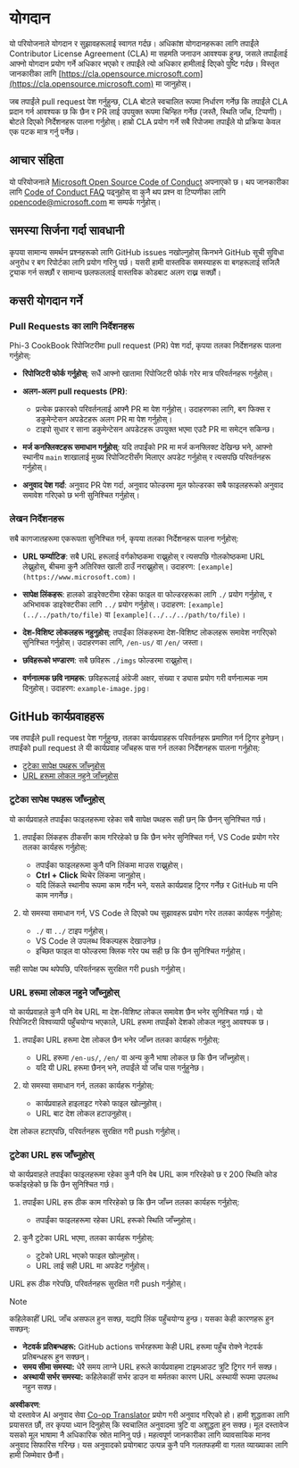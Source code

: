 <!--
CO_OP_TRANSLATOR_METADATA:
{
  "original_hash": "90d0d072cf26ccc1f271a580d3e45d70",
  "translation_date": "2025-07-09T18:15:52+00:00",
  "source_file": "CONTRIBUTING.md",
  "language_code": "ne"
}
-->
# योगदान

यो परियोजनाले योगदान र सुझावहरूलाई स्वागत गर्दछ। अधिकांश योगदानहरूका लागि तपाईंले Contributor License Agreement (CLA) मा सहमति जनाउन आवश्यक हुन्छ, जसले तपाईंलाई आफ्नो योगदान प्रयोग गर्ने अधिकार भएको र तपाईंले त्यो अधिकार हामीलाई दिएको पुष्टि गर्दछ। विस्तृत जानकारीका लागि [https://cla.opensource.microsoft.com](https://cla.opensource.microsoft.com) मा जानुहोस्।

जब तपाईंले pull request पेश गर्नुहुन्छ, CLA बोटले स्वचालित रूपमा निर्धारण गर्नेछ कि तपाईंले CLA प्रदान गर्न आवश्यक छ कि छैन र PR लाई उपयुक्त रूपमा चिन्हित गर्नेछ (जस्तै, स्थिति जाँच, टिप्पणी)। बोटले दिएको निर्देशनहरू पालना गर्नुहोस्। हाम्रो CLA प्रयोग गर्ने सबै रिपोजमा तपाईंले यो प्रक्रिया केवल एक पटक मात्र गर्नु पर्नेछ।

## आचार संहिता

यो परियोजनाले [Microsoft Open Source Code of Conduct](https://opensource.microsoft.com/codeofconduct/) अपनाएको छ। थप जानकारीका लागि [Code of Conduct FAQ](https://opensource.microsoft.com/codeofconduct/faq/) पढ्नुहोस् वा कुनै थप प्रश्न वा टिप्पणीका लागि [opencode@microsoft.com](mailto:opencode@microsoft.com) मा सम्पर्क गर्नुहोस्।

## समस्या सिर्जना गर्दा सावधानी

कृपया सामान्य समर्थन प्रश्नहरूको लागि GitHub issues नखोल्नुहोस् किनभने GitHub सूची सुविधा अनुरोध र बग रिपोर्टका लागि प्रयोग गरिनु पर्छ। यसरी हामी वास्तविक समस्याहरू वा बगहरूलाई सजिलै ट्र्याक गर्न सक्छौं र सामान्य छलफललाई वास्तविक कोडबाट अलग राख्न सक्छौं।

## कसरी योगदान गर्ने

### Pull Requests का लागि निर्देशनहरू

Phi-3 CookBook रिपोजिटरीमा pull request (PR) पेश गर्दा, कृपया तलका निर्देशनहरू पालना गर्नुहोस्:

- **रिपोजिटरी फोर्क गर्नुहोस्**: सधैं आफ्नो खातामा रिपोजिटरी फोर्क गरेर मात्र परिवर्तनहरू गर्नुहोस्।

- **अलग-अलग pull requests (PR)**:
  - प्रत्येक प्रकारको परिवर्तनलाई आफ्नै PR मा पेश गर्नुहोस्। उदाहरणका लागि, बग फिक्स र डकुमेन्टेसन अपडेटहरू अलग PR मा पेश गर्नुहोस्।
  - टाइपो सुधार र साना डकुमेन्टेसन अपडेटहरू उपयुक्त भएमा एउटै PR मा समेट्न सकिन्छ।

- **मर्ज कनफ्लिक्टहरू समाधान गर्नुहोस्**: यदि तपाईंको PR मा मर्ज कनफ्लिक्ट देखिन्छ भने, आफ्नो स्थानीय `main` शाखालाई मुख्य रिपोजिटरीसँग मिलाएर अपडेट गर्नुहोस् र त्यसपछि परिवर्तनहरू गर्नुहोस्।

- **अनुवाद पेश गर्दा**: अनुवाद PR पेश गर्दा, अनुवाद फोल्डरमा मूल फोल्डरका सबै फाइलहरूको अनुवाद समावेश गरिएको छ भनी सुनिश्चित गर्नुहोस्।

### लेखन निर्देशनहरू

सबै कागजातहरूमा एकरूपता सुनिश्चित गर्न, कृपया तलका निर्देशनहरू पालना गर्नुहोस्:

- **URL फर्म्याटिङ**: सबै URL हरूलाई वर्गकोष्ठकमा राख्नुहोस् र त्यसपछि गोलकोष्ठकमा URL लेख्नुहोस्, बीचमा कुनै अतिरिक्त खाली ठाउँ नराख्नुहोस्। उदाहरण: `[example](https://www.microsoft.com)`।

- **सापेक्ष लिंकहरू**: हालको डाइरेक्टरीमा रहेका फाइल वा फोल्डरहरूका लागि `./` प्रयोग गर्नुहोस्, र अभिभावक डाइरेक्टरीका लागि `../` प्रयोग गर्नुहोस्। उदाहरण: `[example](../../path/to/file)` वा `[example](../../../path/to/file)`।

- **देश-विशिष्ट लोकलहरू नहुनुहोस्**: तपाईंका लिंकहरूमा देश-विशिष्ट लोकलहरू समावेश नगरिएको सुनिश्चित गर्नुहोस्। उदाहरणका लागि, `/en-us/` वा `/en/` जस्ता।

- **छविहरूको भण्डारण**: सबै छविहरू `./imgs` फोल्डरमा राख्नुहोस्।

- **वर्णनात्मक छवि नामहरू**: छविहरूलाई अंग्रेजी अक्षर, संख्या र ड्यास प्रयोग गरी वर्णनात्मक नाम दिनुहोस्। उदाहरण: `example-image.jpg`।

## GitHub कार्यप्रवाहहरू

जब तपाईंले pull request पेश गर्नुहुन्छ, तलका कार्यप्रवाहहरू परिवर्तनहरू प्रमाणित गर्न ट्रिगर हुनेछन्। तपाईंको pull request ले यी कार्यप्रवाह जाँचहरू पास गर्न तलका निर्देशनहरू पालना गर्नुहोस्:

- [टुटेका सापेक्ष पथहरू जाँच्नुहोस्](../..)
- [URL हरूमा लोकल नहुने जाँच्नुहोस्](../..)

### टुटेका सापेक्ष पथहरू जाँच्नुहोस्

यो कार्यप्रवाहले तपाईंका फाइलहरूमा रहेका सबै सापेक्ष पथहरू सही छन् कि छैनन् सुनिश्चित गर्छ।

1. तपाईंका लिंकहरू ठीकसँग काम गरिरहेको छ कि छैन भनेर सुनिश्चित गर्न, VS Code प्रयोग गरेर तलका कार्यहरू गर्नुहोस्:
    - तपाईंका फाइलहरूमा कुनै पनि लिंकमा माउस राख्नुहोस्।
    - **Ctrl + Click** थिचेर लिंकमा जानुहोस्।
    - यदि लिंकले स्थानीय रूपमा काम गर्दैन भने, यसले कार्यप्रवाह ट्रिगर गर्नेछ र GitHub मा पनि काम नगर्नेछ।

1. यो समस्या समाधान गर्न, VS Code ले दिएको पथ सुझावहरू प्रयोग गरेर तलका कार्यहरू गर्नुहोस्:
    - `./` वा `../` टाइप गर्नुहोस्।
    - VS Code ले उपलब्ध विकल्पहरू देखाउनेछ।
    - इच्छित फाइल वा फोल्डरमा क्लिक गरेर पथ सही छ कि छैन सुनिश्चित गर्नुहोस्।

सही सापेक्ष पथ थपेपछि, परिवर्तनहरू सुरक्षित गरी push गर्नुहोस्।

### URL हरूमा लोकल नहुने जाँच्नुहोस्

यो कार्यप्रवाहले कुनै पनि वेब URL मा देश-विशिष्ट लोकल समावेश छैन भनेर सुनिश्चित गर्छ। यो रिपोजिटरी विश्वव्यापी पहुँचयोग्य भएकाले, URL हरूमा तपाईंको देशको लोकल नहुनु आवश्यक छ।

1. तपाईंका URL हरूमा देश लोकल छैन भनेर जाँच्न तलका कार्यहरू गर्नुहोस्:

    - URL हरूमा `/en-us/`, `/en/` वा अन्य कुनै भाषा लोकल छ कि छैन जाँच्नुहोस्।
    - यदि यी URL हरूमा छैनन् भने, तपाईंले यो जाँच पास गर्नुहुनेछ।

1. यो समस्या समाधान गर्न, तलका कार्यहरू गर्नुहोस्:
    - कार्यप्रवाहले हाइलाइट गरेको फाइल खोल्नुहोस्।
    - URL बाट देश लोकल हटाउनुहोस्।

देश लोकल हटाएपछि, परिवर्तनहरू सुरक्षित गरी push गर्नुहोस्।

### टुटेका URL हरू जाँच्नुहोस्

यो कार्यप्रवाहले तपाईंका फाइलहरूमा रहेका कुनै पनि वेब URL काम गरिरहेको छ र 200 स्थिति कोड फर्काइरहेको छ कि छैन सुनिश्चित गर्छ।

1. तपाईंका URL हरू ठीक काम गरिरहेको छ कि छैन जाँच्न तलका कार्यहरू गर्नुहोस्:
    - तपाईंका फाइलहरूमा रहेका URL हरूको स्थिति जाँच्नुहोस्।

2. कुनै टुटेका URL भएमा, तलका कार्यहरू गर्नुहोस्:
    - टुटेको URL भएको फाइल खोल्नुहोस्।
    - URL लाई सही URL मा अपडेट गर्नुहोस्।

URL हरू ठीक गरेपछि, परिवर्तनहरू सुरक्षित गरी push गर्नुहोस्।

> [!NOTE]
>
> कहिलेकाहीं URL जाँच असफल हुन सक्छ, यद्यपि लिंक पहुँचयोग्य हुन्छ। यसका केही कारणहरू हुन सक्छन्:
>
> - **नेटवर्क प्रतिबन्धहरू:** GitHub actions सर्भरहरूमा केही URL हरूमा पहुँच रोक्ने नेटवर्क प्रतिबन्धहरू हुन सक्छन्।
> - **समय सीमा समस्या:** धेरै समय लाग्ने URL हरूले कार्यप्रवाहमा टाइमआउट त्रुटि ट्रिगर गर्न सक्छ।
> - **अस्थायी सर्भर समस्या:** कहिलेकाहीं सर्भर डाउन वा मर्मतका कारण URL अस्थायी रूपमा उपलब्ध नहुन सक्छ।

**अस्वीकरण**:  
यो दस्तावेज AI अनुवाद सेवा [Co-op Translator](https://github.com/Azure/co-op-translator) प्रयोग गरी अनुवाद गरिएको हो। हामी शुद्धताका लागि प्रयासरत छौं, तर कृपया ध्यान दिनुहोस् कि स्वचालित अनुवादमा त्रुटि वा अशुद्धता हुन सक्छ। मूल दस्तावेज यसको मूल भाषामा नै अधिकारिक स्रोत मानिनु पर्छ। महत्वपूर्ण जानकारीका लागि व्यावसायिक मानव अनुवाद सिफारिस गरिन्छ। यस अनुवादको प्रयोगबाट उत्पन्न कुनै पनि गलतफहमी वा गलत व्याख्याका लागि हामी जिम्मेवार छैनौं।